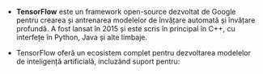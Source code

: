 - **TensorFlow** este un framework open-source dezvoltat de Google pentru crearea și antrenarea modelelor de învățare automată și învățare profundă. A fost lansat în 2015 și este scris în principal în C++, cu interfețe în Python, Java și alte limbaje.

- TensorFlow oferă un ecosistem complet pentru dezvoltarea modelelor de inteligență artificială, incluzând suport pentru:
